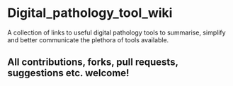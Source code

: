 # Digital_pathology_tool_wiki
A collection of links to useful digital pathology tools to summarise, simplify and better communicate the plethora of tools available. 

## All contributions, forks, pull requests, suggestions etc. welcome! 
